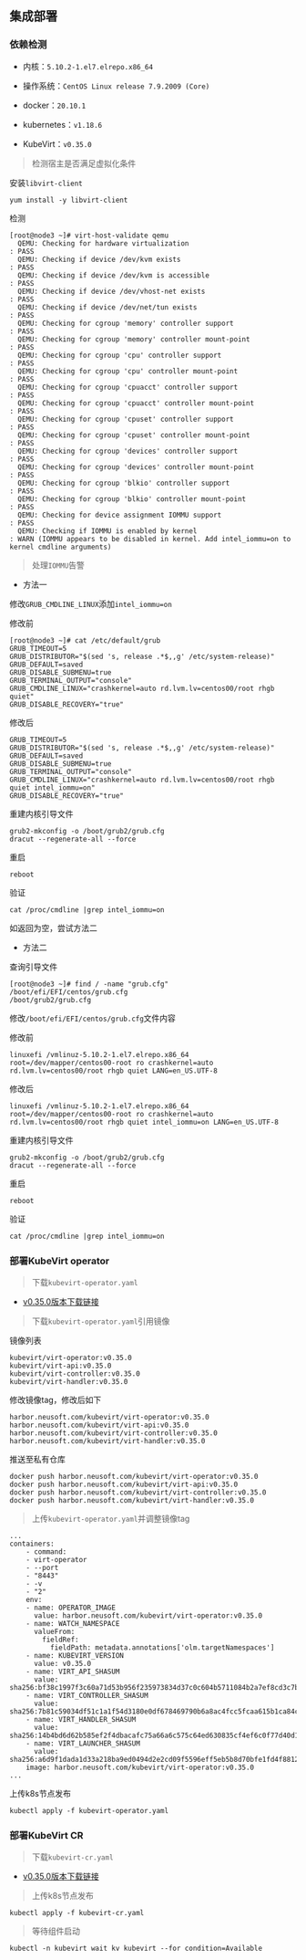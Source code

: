 
## 集成部署

### 依赖检测

- 内核：`5.10.2-1.el7.elrepo.x86_64`

- 操作系统：`CentOS Linux release 7.9.2009 (Core)`

- docker：`20.10.1`
    
- kubernetes：`v1.18.6`
    
- KubeVirt：`v0.35.0`
    

> 检测宿主是否满足虚拟化条件

安装`libvirt-client`

    yum install -y libvirt-client
    
检测

    [root@node3 ~]# virt-host-validate qemu
      QEMU: Checking for hardware virtualization                                 : PASS
      QEMU: Checking if device /dev/kvm exists                                   : PASS
      QEMU: Checking if device /dev/kvm is accessible                            : PASS
      QEMU: Checking if device /dev/vhost-net exists                             : PASS
      QEMU: Checking if device /dev/net/tun exists                               : PASS
      QEMU: Checking for cgroup 'memory' controller support                      : PASS
      QEMU: Checking for cgroup 'memory' controller mount-point                  : PASS
      QEMU: Checking for cgroup 'cpu' controller support                         : PASS
      QEMU: Checking for cgroup 'cpu' controller mount-point                     : PASS
      QEMU: Checking for cgroup 'cpuacct' controller support                     : PASS
      QEMU: Checking for cgroup 'cpuacct' controller mount-point                 : PASS
      QEMU: Checking for cgroup 'cpuset' controller support                      : PASS
      QEMU: Checking for cgroup 'cpuset' controller mount-point                  : PASS
      QEMU: Checking for cgroup 'devices' controller support                     : PASS
      QEMU: Checking for cgroup 'devices' controller mount-point                 : PASS
      QEMU: Checking for cgroup 'blkio' controller support                       : PASS
      QEMU: Checking for cgroup 'blkio' controller mount-point                   : PASS
      QEMU: Checking for device assignment IOMMU support                         : PASS
      QEMU: Checking if IOMMU is enabled by kernel                               : WARN (IOMMU appears to be disabled in kernel. Add intel_iommu=on to kernel cmdline arguments)
      
> 处理`IOMMU`告警

- 方法一

修改`GRUB_CMDLINE_LINUX`添加`intel_iommu=on`
    
修改前

    [root@node3 ~]# cat /etc/default/grub
    GRUB_TIMEOUT=5
    GRUB_DISTRIBUTOR="$(sed 's, release .*$,,g' /etc/system-release)"
    GRUB_DEFAULT=saved
    GRUB_DISABLE_SUBMENU=true
    GRUB_TERMINAL_OUTPUT="console"
    GRUB_CMDLINE_LINUX="crashkernel=auto rd.lvm.lv=centos00/root rhgb quiet"
    GRUB_DISABLE_RECOVERY="true"
    
修改后

    GRUB_TIMEOUT=5
    GRUB_DISTRIBUTOR="$(sed 's, release .*$,,g' /etc/system-release)"
    GRUB_DEFAULT=saved
    GRUB_DISABLE_SUBMENU=true
    GRUB_TERMINAL_OUTPUT="console"
    GRUB_CMDLINE_LINUX="crashkernel=auto rd.lvm.lv=centos00/root rhgb quiet intel_iommu=on"
    GRUB_DISABLE_RECOVERY="true"

重建内核引导文件

    grub2-mkconfig -o /boot/grub2/grub.cfg
    dracut --regenerate-all --force
    
重启

    reboot
    
验证

    cat /proc/cmdline |grep intel_iommu=on
    
如返回为空，尝试方法二
    
- 方法二

查询引导文件

    [root@node3 ~]# find / -name "grub.cfg"
    /boot/efi/EFI/centos/grub.cfg
    /boot/grub2/grub.cfg
    
修改`/boot/efi/EFI/centos/grub.cfg`文件内容

修改前

    linuxefi /vmlinuz-5.10.2-1.el7.elrepo.x86_64 root=/dev/mapper/centos00-root ro crashkernel=auto rd.lvm.lv=centos00/root rhgb quiet LANG=en_US.UTF-8
    
修改后

    linuxefi /vmlinuz-5.10.2-1.el7.elrepo.x86_64 root=/dev/mapper/centos00-root ro crashkernel=auto rd.lvm.lv=centos00/root rhgb quiet intel_iommu=on LANG=en_US.UTF-8

重建内核引导文件

    grub2-mkconfig -o /boot/grub2/grub.cfg
    dracut --regenerate-all --force
    
重启

    reboot
    
验证

    cat /proc/cmdline |grep intel_iommu=on

### 部署KubeVirt operator

> 下载`kubevirt-operator.yaml`

- [v0.35.0版本下载链接](https://github.com/kubevirt/kubevirt/releases/download/v0.35.0/kubevirt-operator.yaml)

> 下载`kubevirt-operator.yaml`引用镜像

镜像列表

    kubevirt/virt-operator:v0.35.0
    kubevirt/virt-api:v0.35.0
    kubevirt/virt-controller:v0.35.0
    kubevirt/virt-handler:v0.35.0

修改镜像tag，修改后如下

    harbor.neusoft.com/kubevirt/virt-operator:v0.35.0
    harbor.neusoft.com/kubevirt/virt-api:v0.35.0
    harbor.neusoft.com/kubevirt/virt-controller:v0.35.0
    harbor.neusoft.com/kubevirt/virt-handler:v0.35.0
    
推送至私有仓库

    docker push harbor.neusoft.com/kubevirt/virt-operator:v0.35.0
    docker push harbor.neusoft.com/kubevirt/virt-api:v0.35.0
    docker push harbor.neusoft.com/kubevirt/virt-controller:v0.35.0
    docker push harbor.neusoft.com/kubevirt/virt-handler:v0.35.0
    
> 上传`kubevirt-operator.yaml`并调整镜像tag

    ...
    containers:
        - command:
        - virt-operator
        - --port
        - "8443"
        - -v
        - "2"
        env:
        - name: OPERATOR_IMAGE
          value: harbor.neusoft.com/kubevirt/virt-operator:v0.35.0
        - name: WATCH_NAMESPACE
          valueFrom:
            fieldRef:
              fieldPath: metadata.annotations['olm.targetNamespaces']
        - name: KUBEVIRT_VERSION
          value: v0.35.0
        - name: VIRT_API_SHASUM
          value: sha256:bf38c1997f3c60a71d53b956f235973834d37c0c604b5711084b2a7ef8cd3c7b
        - name: VIRT_CONTROLLER_SHASUM
          value: sha256:7b81c59034df51c1a1f54d3180e0df678469790b6a8ac4fcc5fcaa615b1ca84c
        - name: VIRT_HANDLER_SHASUM
          value: sha256:14b4bd6d62b585ef2f4dbacafc75a66a6c575c64ed630835cf4ef6c0f77d40d1
        - name: VIRT_LAUNCHER_SHASUM
          value: sha256:a6d9f1dada1d33a218ba9ed0494d2e2cd09f5596eff5eb5b8d70bfe1fd4f8812
        image: harbor.neusoft.com/kubevirt/virt-operator:v0.35.0
    ...
    
上传k8s节点发布

    kubectl apply -f kubevirt-operator.yaml

### 部署KubeVirt CR

> 下载`kubevirt-cr.yaml`

- [v0.35.0版本下载链接](https://github.com/kubevirt/kubevirt/releases/download/v0.35/kubevirt-cr.yaml)
    
> 上传k8s节点发布

    kubectl apply -f kubevirt-cr.yaml
    
> 等待组件启动

    kubectl -n kubevirt wait kv kubevirt --for condition=Available
        
